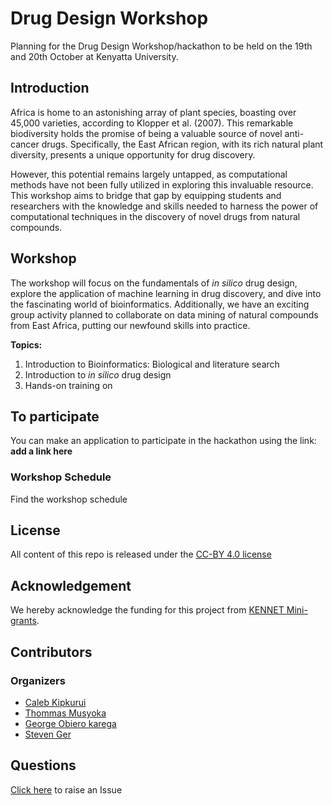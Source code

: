 # Drug Design Workshop

Planning for the Drug Design Workshop/hackathon to be held on the 19th and 20th October at Kenyatta University. 

## Introduction
Africa is home to an astonishing array of plant species, boasting over 45,000 varieties, according to Klopper et al. (2007). This remarkable biodiversity holds the promise of being a valuable source of novel anti-cancer drugs. Specifically, the East African region, with its rich natural plant diversity, presents a unique opportunity for drug discovery.

However, this potential remains largely untapped, as computational methods have not been fully utilized in exploring this invaluable resource. This workshop aims to bridge that gap by equipping students and researchers with the knowledge and skills needed to harness the power of computational techniques in the discovery of novel drugs from natural compounds.

## Workshop
The workshop will focus on the fundamentals of _in silico_ drug design, explore the application of machine learning in drug discovery, and dive into the fascinating world of bioinformatics. Additionally, we have an exciting group activity planned to collaborate on data mining of natural compounds from East Africa, putting our newfound skills into practice.

**Topics:**
1. Introduction to Bioinformatics: Biological and literature search
2. Introduction to _in silico_ drug design
3. Hands-on training on 


## To participate

You can make an application to participate in the hackathon using the link: **add a link here**

### Workshop Schedule
Find the workshop schedule

## License
All content of this repo is released under the [CC-BY 4.0 license](https://creativecommons.org/licenses/by/4.0/legalcode)

## Acknowledgement
We hereby acknowledge the funding for this project from [KENNET Mini-grants](). 


## Contributors
### Organizers
- [Caleb Kipkurui](https://github.com/kipkurui)
- [Thommas Musyoka]()
- [George Obiero karega]()
- [Steven Ger]()

## Questions
[Click here](https://github.com/kipkurui/drug_design_workshop/issues/new) to raise an Issue
